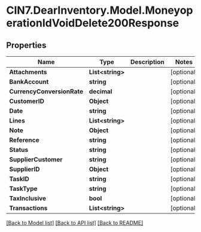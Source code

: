# CIN7.DearInventory.Model.MoneyoperationIdVoidDelete200Response

## Properties

| Name                       | Type                   | Description | Notes      |
| -------------------------- | ---------------------- | ----------- | ---------- |
| **Attachments**            | **List&lt;string&gt;** |             | [optional] |
| **BankAccount**            | **string**             |             | [optional] |
| **CurrencyConversionRate** | **decimal**            |             | [optional] |
| **CustomerID**             | **Object**             |             | [optional] |
| **Date**                   | **string**             |             | [optional] |
| **Lines**                  | **List&lt;string&gt;** |             | [optional] |
| **Note**                   | **Object**             |             | [optional] |
| **Reference**              | **string**             |             | [optional] |
| **Status**                 | **string**             |             | [optional] |
| **SupplierCustomer**       | **string**             |             | [optional] |
| **SupplierID**             | **Object**             |             | [optional] |
| **TaskID**                 | **string**             |             | [optional] |
| **TaskType**               | **string**             |             | [optional] |
| **TaxInclusive**           | **bool**               |             | [optional] |
| **Transactions**           | **List&lt;string&gt;** |             | [optional] |

[[Back to Model list]](../README.md#documentation-for-models) [[Back to API list]](../README.md#documentation-for-api-endpoints) [[Back to README]](../README.md)
